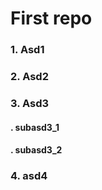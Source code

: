 # First repo
### 1. Asd1
### 2. Asd2
### 3. Asd3
####     . subasd3_1
####     . subasd3_2
### 4. asd4
